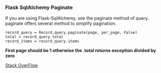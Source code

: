 ### Flask SqlAlchemy Paginate
If you are using Flask-SqlAlchemy, see the paginate method of query. paginate offers several method to simplify pagination.

	record_query = Record.query.paginate(page, per_page, False)
	total = record_query.total
	record_items = record_query.items
**First page should be 1 otherwise the .total returns exception divided by zero**

[Stack OverFlow](http://stackoverflow.com/questions/9916094/sqlalchemy-and-paging)